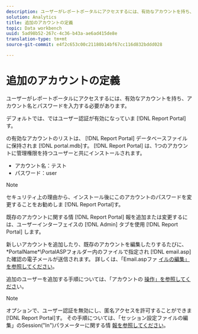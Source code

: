 ```yaml
---
description: ユーザーがレポートポータルにアクセスするには、有効なアカウントを持ち、アカウント名とパスワードを入力する必要があります。
solution: Analytics
title: 追加のアカウントの定義
topic: Data workbench
uuid: 5ad98b52-267c-4c36-b43a-ae6ad415de8e
translation-type: tm+mt
source-git-commit: e4f2c653c00c21180b14bf67cc116d832bddd028

---
```



# 追加のアカウントの定義

ユーザーがレポートポータルにアクセスするには、有効なアカウントを持ち、アカウント名とパスワードを入力する必要があります。

デフォルトでは、ではユーザー認証が有効になっていま [!DNL Report Portal]す。

の有効なアカウントのリストは、 [!DNL Report Portal] データベースファイルに保持されま [!DNL portal.mdb]す。 [!DNL Report Portal] は、1つのアカウントに管理権限を持つユーザーと共にインストールされます。

* アカウント名：テスト
* パスワード：user

>[!NOTE]
>
>セキュリティ上の理由から、インストール後にこのアカウントのパスワードを変更することをお勧めしま [!DNL Report Portal]す。

既存のアカウントに関する情 [!DNL Report Portal] 報を追加または変更するには、ユーザーインターフェイスの [!DNL Admin] タブを使用 [!DNL Report Portal] します。

新しいアカウントを追加したり、既存のアカウントを編集したりするたびに、\*PortalName*\PortalASPフォルダー内のファイルで指定され [!DNL email.asp] た確認の電子メールが送信されます。 詳しくは、「Email.aspファ [イルの編集」を参照してください](../../../home/c-rpt-oview/c-install-rpt-port/t-email-file.md#task-d9f4f306d38e435aa7effab3d94f690b)。

追加のユーザーを追加する手順については、「アカウントの [操作」を参照してくださ](../../../home/c-rpt-oview/c-admin-rpt/c-work-accts/c-work-accts.md#concept-c933a1940bda4a3489d61d8af315e45d)い。

>[!NOTE]
>
>オプションで、ユーザー認証を無効にし、匿名アクセスを許可することができま [!DNL Report Portal]す。 その手順については、「セッション設定ファイルの編集」のSession(&quot;In&quot;)パラメーターに関する情 [報を参照してください](../../../home/c-rpt-oview/c-install-rpt-port/t-edit-sess-config-file.md#task-cf11c3a780bd4936afd3f64a6b30afc7)。


